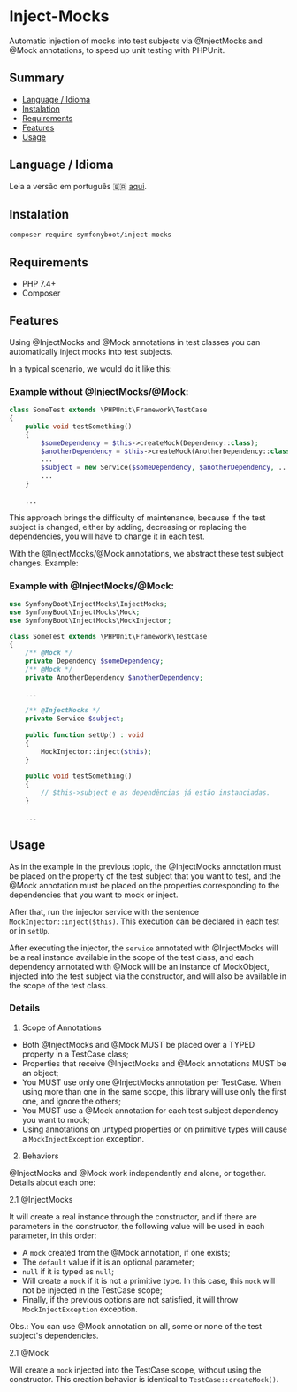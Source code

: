 # Inject-Mocks

Automatic injection of mocks into test subjects via @InjectMocks and @Mock annotations, to speed up unit testing with
PHPUnit.

## Summary

- [Language / Idioma](#language--idioma)
- [Instalation](#instalation)
- [Requirements](#requirements)
- [Features](#features)
- [Usage](#usage)

## Language / Idioma

Leia a versão em português :brazil: [aqui](README_PT_BR.md).

## Instalation

```sh
composer require symfonyboot/inject-mocks
```

## Requirements

- PHP 7.4+
- Composer

## Features

Using @InjectMocks and @Mock annotations in test classes you can automatically inject mocks into test subjects.

In a typical scenario, we would do it like this:

### Example without @InjectMocks/@Mock:

```php
class SomeTest extends \PHPUnit\Framework\TestCase
{
    public void testSomething() 
    {
        $someDependency = $this->createMock(Dependency::class);    
        $anotherDependency = $this->createMock(AnotherDependency::class);
        ...
        $subject = new Service($someDependency, $anotherDependency, ...);
        ...    
    }
    
    ...
```

This approach brings the difficulty of maintenance, because if the test subject is changed, either by adding, decreasing
or replacing the dependencies, you will have to change it in each test.

With the @InjectMocks/@Mock annotations, we abstract these test subject changes. Example:

### Example with @InjectMocks/@Mock:

```php
use SymfonyBoot\InjectMocks\InjectMocks;
use SymfonyBoot\InjectMocks\Mock;
use SymfonyBoot\InjectMocks\MockInjector;

class SomeTest extends \PHPUnit\Framework\TestCase
{
    /** @Mock */
    private Dependency $someDependency;
    /** @Mock */
    private AnotherDependency $anotherDependency;
    
    ...
    
    /** @InjectMocks */
    private Service $subject;
    
    public function setUp() : void 
    {
        MockInjector::inject($this);
    }
    
    public void testSomething()
    {
        // $this->subject e as dependências já estão instanciadas.
    }
    
    ...
```

## Usage

As in the example in the previous topic, the @InjectMocks annotation must be placed on the property of the test subject
that you want to test, and the @Mock annotation must be placed on the properties corresponding to the dependencies that
you want to mock or inject.

After that, run the injector service with the sentence `MockInjector::inject($this)`. This execution can be declared in
each test or in `setUp`.

After executing the injector, the `service` annotated with @InjectMocks will be a real instance available in the scope
of the test class, and each dependency annotated with @Mock will be an instance of MockObject, injected into the test
subject via the constructor, and will also be available in the scope of the test class.

### Details

1. Scope of Annotations

- Both @InjectMocks and @Mock MUST be placed over a TYPED property in a TestCase class;
- Properties that receive @InjectMocks and @Mock annotations MUST be an object;
- You MUST use only one @InjectMocks annotation per TestCase. When using more than one in the same scope, this library
  will use only the first one, and ignore the others;
- You MUST use a @Mock annotation for each test subject dependency you want to mock;
- Using annotations on untyped properties or on primitive types will cause a `MockInjectException` exception.

2. Behaviors

@InjectMocks and @Mock work independently and alone, or together. Details about each one:

2.1 @InjectMocks

It will create a real instance through the constructor, and if there are parameters in the constructor, the following
value will be used in each parameter, in this order:

- A `mock` created from the @Mock annotation, if one exists;
- The `default` value if it is an optional parameter;
- `null` if it is typed as `null`;
- Will create a `mock` if it is not a primitive type. In this case, this `mock` will not be injected in the TestCase
  scope;
- Finally, if the previous options are not satisfied, it will throw `MockInjectException` exception.

Obs.: You can use @Mock annotation on all, some or none of the test subject's dependencies.

2.1 @Mock

Will create a `mock` injected into the TestCase scope, without using the constructor. This creation behavior is
identical to `TestCase::createMock()`.
